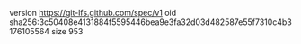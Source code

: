 version https://git-lfs.github.com/spec/v1
oid sha256:3c50408e4131884f5595446bea9e3fa32d03d482587e55f7310c4b3176105564
size 953
